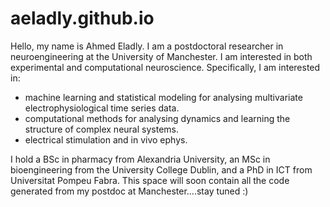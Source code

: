 # aeladly.github.io
Hello, my name is Ahmed Eladly. I am a postdoctoral researcher in neuroengineering at the University of Manchester.
I am interested in both experimental and computational neuroscience. 
Specifically, I am interested in:

- machine learning and statistical modeling for analysing multivariate electrophysiological time series data.
- computational methods for analysing dynamics and learning the structure of complex neural systems.
- electrical stimulation and in vivo ephys.

I hold a BSc in pharmacy from Alexandria University, an MSc in bioengineering from the University College Dublin, and a PhD in ICT from Universitat Pompeu Fabra.
This space will soon contain all the code generated from my postdoc at Manchester....stay tuned :)
